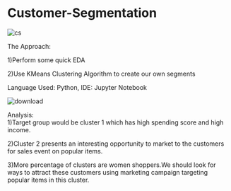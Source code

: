 # Customer-Segmentation

![cs](https://github.com/Somya2115/Customer-Segmentation/assets/131175087/d08d660e-1b76-4459-b273-bb71fdc598e3)


The Approach:  

1)Perform some quick EDA

2)Use KMeans Clustering Algorithm to create our own segments

Language Used: Python, IDE: Jupyter Notebook

![download](https://github.com/Somya2115/Customer-Segmentation/assets/131175087/de4f5871-1b5f-474f-b03d-b4e299e0712f)

Analysis:  
1)Target group would be cluster 1 which has high spending score and high income.

2)Cluster 2 presents an interesting opportunity to market to the customers for sales event on popular items.

3)More percentage of clusters are women shoppers.We should look for ways to attract these customers using marketing campaign targeting popular items in this cluster.
